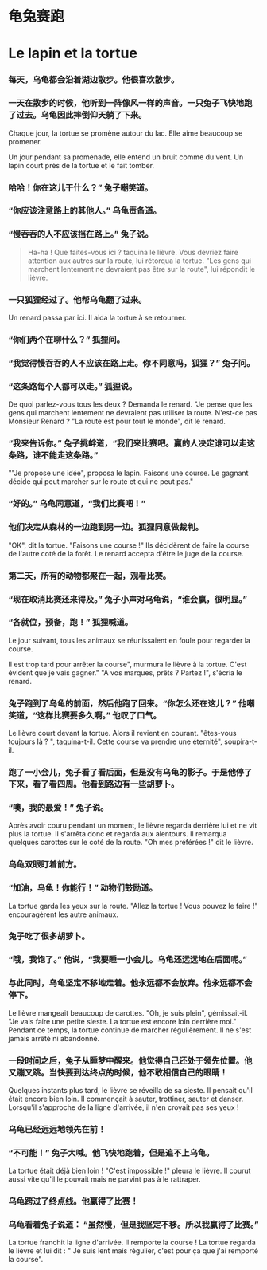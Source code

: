 
# 龟兔赛跑

# Le lapin et la tortue

### 每天，乌龟都会沿着湖边散步。他很喜欢散步。  
###  一天在散步的时候，他听到一阵像风一样的声音。一只兔子飞快地跑了过去。乌龟因此摔倒仰天躺了下来。

Chaque jour, la tortue se promène autour du lac.
Elle aime beaucoup se promener.

Un jour pendant sa promenade, elle entend un bruit comme du vent. Un lapin court près de la tortue et le fait tomber.

###  哈哈！你在这儿干什么？” 兔子嘲笑道。  
###  “你应该注意路上的其他人。” 乌龟责备道。  
###  “慢吞吞的人不应该挡在路上。” 兔子说。


> Ha-ha ! Que faites-vous ici ? taquina le lièvre.
Vous devriez faire attention aux autres sur la route, lui rétorqua la tortue.
"Les gens qui marchent lentement ne devraient pas être sur la route", lui répondit le lièvre.


### 一只狐狸经过了。他帮乌龟翻了过来。
Un renard passa par ici. Il aida la tortue à se retourner. 

### “你们两个在聊什么？” 狐狸问。  
### “我觉得慢吞吞的人不应该在路上走。你不同意吗，狐狸？” 兔子问。  
### “这条路每个人都可以走。” 狐狸说。


De quoi parlez-vous tous les deux ? Demanda le renard. 
"Je pense que les gens qui marchent lentement ne devraient pas utiliser la route. N'est-ce pas Monsieur Renard ?
"La route est pour tout le monde", dit le renard.

### “我来告诉你。” 兔子挑衅道，“我们来比赛吧。赢的人决定谁可以走这条路，谁不能走这条路。”

""Je propose une idée", proposa le lapin.  Faisons une course. Le gagnant décide qui peut marcher sur le route et qui ne peut pas."


### “好的。” 乌龟同意道，“我们比赛吧！”  
### 他们决定从森林的一边跑到另一边。狐狸同意做裁判。

"OK", dit la tortue. "Faisons une course !"
Ils décidèrent de faire la course de l'autre coté de la forêt. Le renard accepta d'être le juge de la course.

### 第二天，所有的动物都聚在一起，观看比赛。  
### “现在取消比赛还来得及。” 兔子小声对乌龟说，“谁会赢，很明显。”  
### “各就位，预备，跑！” 狐狸喊道。

Le jour suivant, tous les animaux se réunissaient en foule pour regarder la course.

Il est trop tard pour arrêter la course", murmura le lièvre à la tortue. C'est évident que je vais gagner." 
"A vos marques, prêts ? Partez !", s'écria le renard.


### 兔子跑到了乌龟的前面，然后他跑了回来。“你怎么还在这儿？” 他嘲笑道，“这样比赛要多久啊。” 他叹了口气。

Le lièvre court devant la tortue. Alors il revient en courant. "êtes-vous toujours là ? ", taquina-t-il. Cette course va prendre une éternité", soupira-t-il.

### 跑了一小会儿，兔子看了看后面，但是没有乌龟的影子。于是他停了下来，看了看四周。他看到路边有一些胡萝卜。  
### “噢，我的最爱！” 兔子说。

Après avoir couru pendant un moment, le lièvre regarda derrière lui et ne vit plus la tortue. Il s'arrêta donc et regarda aux alentours. Il remarqua quelques carottes sur le coté de la route.
"Oh mes préférées !" dit le lièvre.

### 乌龟双眼盯着前方。  
### “加油，乌龟！你能行！” 动物们鼓励道。

La tortue garda les yeux sur la route.
"Allez la tortue ! Vous pouvez le faire !" encouragèrent les autre animaux. 

### 兔子吃了很多胡萝卜。  
### “哦，我饱了。” 他说，“我要睡一小会儿。乌龟还远远地在后面呢。”  
### 与此同时，乌龟坚定不移地走着。他永远都不会放弃。他永远都不会停下。

Le lièvre mangeait beaucoup de carottes. 
"Oh, je suis plein", gémissait-il. "Je vais faire une petite sieste. La tortue est encore loin derrière moi."
Pendant ce temps, la tortue continue de marcher régulièrement. Il ne s'est jamais arrêté ni abandonné. 

### 一段时间之后，兔子从睡梦中醒来。他觉得自己还处于领先位置。他又蹦又跳。当快要到达终点的时候，他不敢相信自己的眼睛！

Quelques instants plus tard, le lièvre se réveilla de sa sieste. Il pensait qu'il était encore bien loin. Il commençait à sauter, trottiner, sauter et danser. 
Lorsqu'il s'approche de la ligne d'arrivée, il n'en croyait pas ses yeux !

### 乌龟已经远远地领先在前！  
### “不可能！” 兔子大喊。他飞快地跑着，但是追不上乌龟。

La tortue était déjà bien loin ! 
"C'est impossible !" pleura le lièvre. Il courut aussi vite qu'il le pouvait mais ne parvint pas à le rattraper.


### 乌龟跨过了终点线。他赢得了比赛！  
### 乌龟看着兔子说道： “虽然慢，但是我坚定不移。所以我赢得了比赛。”

La tortue franchit la ligne d'arrivée. Il remporte la course !
La tortue regarda le lièvre et lui dit : " Je suis lent mais régulier, c'est pour ça que j'ai remporté la course".

